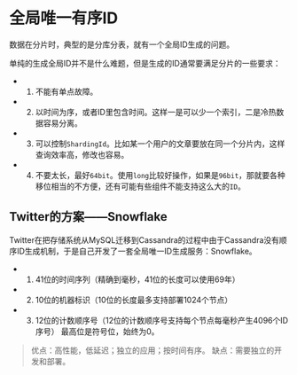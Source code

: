 # 全局唯一有序ID

数据在分片时，典型的是分库分表，就有一个全局ID生成的问题。

单纯的生成全局ID并不是什么难题，但是生成的ID通常要满足分片的一些要求：

 - 1. 不能有单点故障。
 - 2. 以时间为序，或者ID里包含时间。这样一是可以少一个索引，二是冷热数据容易分离。
 - 3. 可以控制`ShardingId`。比如某一个用户的文章要放在同一个分片内，这样查询效率高，修改也容易。
 - 4. 不要太长，最好`64bit`。使用`long`比较好操作，如果是`96bit`，那就要各种移位相当的不方便，还有可能有些组件不能支持这么大的`ID`。

## Twitter的方案——Snowflake

Twitter在把存储系统从MySQL迁移到Cassandra的过程中由于Cassandra没有顺序ID生成机制，于是自己开发了一套全局唯一ID生成服务：Snowflake。

 - 1. 41位的时间序列（精确到毫秒，41位的长度可以使用69年）
 - 2. 10位的机器标识（10位的长度最多支持部署1024个节点）
 - 3. 12位的计数顺序号（12位的计数顺序号支持每个节点每毫秒产生4096个ID序号） 最高位是符号位，始终为0。

> 优点：高性能，低延迟；独立的应用；按时间有序。 缺点：需要独立的开发和部署。

